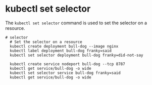 # kubectl set selector

The `kubectl set selector` command is used to set the selector on a resource.

```shell
# selector       
  # Set the selector on a resource
  kubectl create deployment bull-dog --image nginx
  kubectl label deployment bull-dog franky=said
  kubectl set selector deployment bull-dog franky=did-not-say

  kubectl create service nodeport bull-dog --tcp 8787
  kubectl get service/bull-dog -o wide 
  kubectl set selector service bull-dog franky=said
  kubectl get service/bull-dog -o wide 

```
